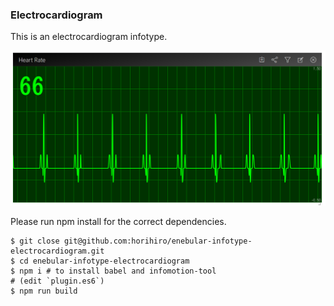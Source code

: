 ### Electrocardiogram ###
This is an electrocardiogram infotype. 

![electrocardiagram](./electrocardiogram.png)

Please run npm install for the correct dependencies.

```
$ git close git@github.com:horihiro/enebular-infotype-electrocardiogram.git
$ cd enebular-infotype-electrocardiogram
$ npm i # to install babel and infomotion-tool
# (edit `plugin.es6`)
$ npm run build 
```


